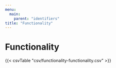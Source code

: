 ```yaml
---
menu:
  main:
    parent: "identifiers"
title: "Functionality"
---
```


# Functionality

{{< csvTable "csv/functionality-functionality.csv" >}}
